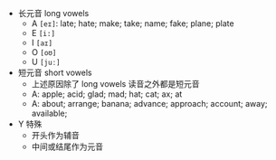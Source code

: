 - 长元音 long vowels
	- A `[eɪ]`: late; hate; make; take; name; fake; plane; plate
	- E `[i:]`
	- I `[aɪ]`
	- O `[oʊ]`
	- U `[juː]`
- 短元音 short vowels
	- 上述原因除了 long vowels 读音之外都是短元音
	- A: apple; acid; glad; mad; hat; cat; ax; at
	- A: about; arrange; banana; advance; approach; account; away; available; 
- Y 特殊
	- 开头作为辅音
	- 中间或结尾作为元音